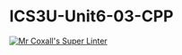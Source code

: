 # ICS3U-Unit6-03-CPP

[![Mr Coxall's Super Linter](https://github.com/marshall-demars/ICS3U-Unit6-03-CPP/workflows/Mr%20Coxall's%20Super%20Linter/badge.svg)](https://github.com/marshall-demars/ICS3U-Unit6-03-CPP/actions/)
